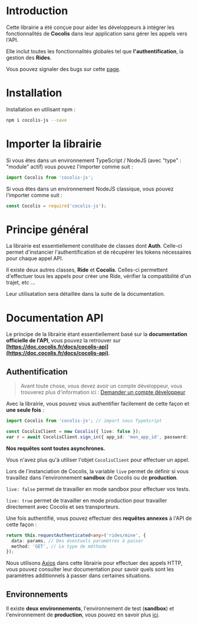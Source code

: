 # Introduction

Cette librairie a été conçue pour aider les développeurs à intégrer les fonctionnalités de **Cocolis** dans leur application sans gérer les appels vers l'API.

Elle inclut toutes les fonctionnalités globales tel que **l'authentification**, la gestion des **Rides**.

Vous pouvez signaler des bugs sur cette [page](https://github.com/Cocolis-1/cocolis-js/issues).

# Installation

Installation en utilisant npm :

```bash
npm i cocolis-js --save
```

# Importer la librairie

Si vous êtes dans un environnement TypeScript / NodeJS (avec "type" : "module" actif) vous pouvez l'importer comme suit :

```typescript
import Cocolis from 'cocolis-js';
```

Si vous êtes dans un environnement NodeJS classique, vous pouvez l'importer comme suit :

```javascript
const Cocolis = require('cocolis-js');
```

# Principe général

La librairie est essentiellement constituée de classes dont **Auth**. Celle-ci permet d'instancier l'authentification et de récupérer les tokens nécessaires pour chaque appel API.

Il existe deux autres classes, **Ride** et **Cocolis**. Celles-ci permettent d'effectuer tous les appels pour créer une Ride, vérifier la compatibilité d'un trajet, etc ...

Leur utilisatation sera détaillée dans la suite de la documentation.

# Documentation API

Le principe de la librairie étant essentiellement basé sur la **documentation officielle de l'API**, vous pouvez la retrouver sur **[https://doc.cocolis.fr/docs/cocolis-api](https://doc.cocolis.fr/docs/cocolis-api)**.

## Authentification

> Avant toute chose, vous devez avoir un compte développeur, vous trouverez plus d'information ici :
> [Demander un compte développeur](https://doc.cocolis.fr/docs/cocolis-api/docs/Tutoriel-impl%C3%A9mentation/Getting-Started.md#2-demander-un-compte-d%C3%A9veloppeur)

Avec la librairie, vous pouvez vous authentifier facilement de cette façon et **une seule fois** :

```typescript
import Cocolis from 'cocolis-js'; // import sous TypeScript

const CocolisClient = new Cocolis({ live: false });
var r = await CocolisClient.sign_in({ app_id: 'mon_app_id', password: 'mon_password' });
```

**Nos requêtes sont toutes asynchrones.**

Vous n'avez plus qu'à utiliser l'objet `CocolisClient` pour effectuer un appel.

Lors de l'instanciation de Cocolis, la variable `live` permet de définir si vous travaillez dans l'environnement **sandbox** de Cocolis ou de **production**.

`live: false` permet de travailler en mode sandbox pour effectuer vos tests.

`live: true` permet de travailler en mode production pour travailler directement avec Cocolis et ses transporteurs.

Une fois authentifié, vous pouvez effectuer des **requêtes annexes** à l'API de cette façon :

```typescript
return this.requestAuthenticated<any>('rides/mine', {
  data: params, // Des éventuels paramètres à passer
  method: 'GET', // Le type de méthode
});
```

Nous utilisons [Axios](https://www.npmjs.com/package/axios) dans cette librairie pour effectuer des appels HTTP, vous pouvez consulter leur documentation pour savoir quels sont les paramètres additionnels à passer dans certaines situations.

## Environnements

Il existe **deux environnements**, l'environnement de test (**sandbox**) et l'environnement de **production**, vous pouvez en savoir plus [ici](https://doc.cocolis.fr/docs/cocolis-api/docs/Installation-et-utilisation/01-Environnements.md).
